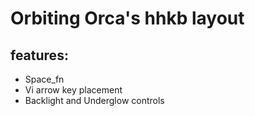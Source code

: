 Orbiting Orca's hhkb layout
======================

## features:
- Space_fn
- Vi arrow key placement
- Backlight and Underglow controls


